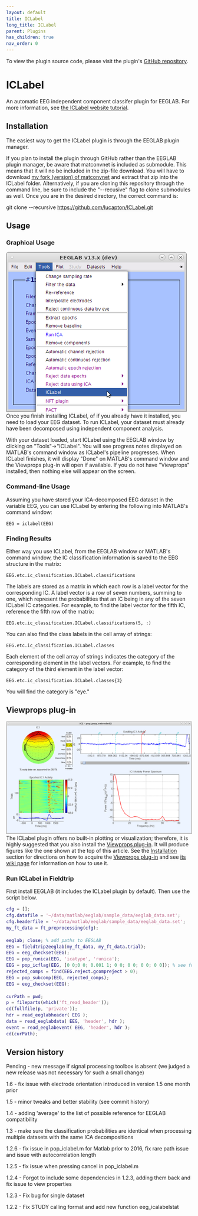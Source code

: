 ```yaml
---
layout: default
title: ICLabel
long_title: ICLabel
parent: Plugins
has_children: true
nav_order: 0
---
```

To view the plugin source code, please visit the plugin's [GitHub repository](https://github.com/sccn/ICLabel).

# ICLabel
An automatic EEG independent component classifer plugin for EEGLAB.
For more information, see [the ICLabel website tutorial](https://labeling.ucsd.edu/tutorial/about).

## Installation
The easiest way to get the ICLabel plugin is through the EEGLAB plugin manager. 

If you plan to install the plugin through GitHub rather than the EEGLAB plugin manager, be aware that matconvnet is included as submodule. This means that it will no be included in the zip-file download. You will have to download [my fork (version) of matconvnet](https://github.com/lucapton/matconvnet) and extract that zip into the ICLabel folder. Alternatively, if you are cloning this repository through the command line, be sure to include the "--recusive" flag to clone submodules as well. Once you are in the desired directory, the correct command is:

git clone --recursive https://github.com/lucapton/ICLabel.git

## Usage
### Graphical Usage
![menu](ICLabel_menu.png)
Once you finish installing ICLabel, of if you already have it installed, you need to load your EEG dataset. To run ICLabel, your dataset must already have been decomposed using independent component analysis.

With your dataset loaded, start ICLabel using the EEGLAB window by clicking on "Tools"->"ICLabel". You will see progress notes displayed on MATLAB's command window as ICLabel's pipeline progresses. When ICLabel finishes, it will display "Done" on MATLAB's command window and the Viewprops plug-in will open if available. If you do not have "Viewprops" installed, then nothing else will appear on the screen.

### Command-line Usage
Assuming you have stored your ICA-decomposed EEG dataset in the variable EEG, you can use ICLabel by entering the following into MATLAB's command window:
```
EEG = iclabel(EEG)
```
### Finding Results
Either way you use ICLabel, from the EEGLAB window or MATLAB's command window, the IC classification information is saved to the EEG structure in the matrix:
```
EEG.etc.ic_classification.ICLabel.classifications
```
The labels are stored as a matrix in which each row is a label vector for the corresponding IC. A label vector is a row of seven numbers, summing to one, which represent the probabilities that an IC being in any of the seven ICLabel IC categories. For example, to find the label vector for the fifth IC, reference the fifth row of the matrix:
```
EEG.etc.ic_classification.ICLabel.classifications(5, :)
```
You can also find the class labels in the cell array of strings:
```
EEG.etc.ic_classification.ICLabel.classes
```
Each element of the cell array of strings indicates the category of the corresponding element in the label vectors. For example, to find the category of the third element in the label vector:
```
EEG.etc.ic_classification.ICLabel.classes{3}
```
You will find the category is "eye."
## Viewprops plug-in
![](Viewprops_eye.png)
The ICLabel plugin offers no built-in plotting or visualization; therefore, it is highly suggested that you also install the [Viewprops plug-in](https://sccn.ucsd.edu/wiki/Viewprops). It will produce figures like the one shown at the top of this article. See the [Installation](https://sccn.ucsd.edu/wiki/ICLabel#Installation) section for directions on how to acquire the [Viewprops plug-in](https://sccn.ucsd.edu/wiki/Viewprops) and see [its wiki page](https://sccn.ucsd.edu/wiki/Viewprops) for information on how to use it.

### Run ICLabel in Fieldtrip

First install EEGLAB (it includes the ICLabel plugin by default). Then use the script below.

```matlab
cfg = [];
cfg.datafile = '~/data/matlab/eeglab/sample_data/eeglab_data.set';
cfg.headerfile = '~/data/matlab/eeglab/sample_data/eeglab_data.set';
my_ft_data = ft_preprocessing(cfg);

eeglab; close; % add paths to EEGLAB
EEG = fieldtrip2eeglab(my_ft_data, my_ft_data.trial);
EEG = eeg_checkset(EEG);
EEG = pop_runica(EEG, 'icatype', 'runica');
EEG = pop_icflag(EEG, [0 0;0 0; 0.001 1; 0 0; 0 0; 0 0; 0 0]); % see function help message
rejected_comps = find(EEG.reject.gcompreject > 0);
EEG = pop_subcomp(EEG, rejected_comps);
EEG = eeg_checkset(EEG);

curPath = pwd;
p = fileparts(which('ft_read_header'));
cd(fullfile(p, 'private'));
hdr = read_eeglabheader( EEG );
data = read_eeglabdata( EEG, 'header', hdr );
event = read_eeglabevent( EEG, 'header', hdr );
cd(curPath);
```

## Version history
Pending - new message if signal processing toolbox is absent (we judged a new release was not necessary for such a small change)

1.6 - fix issue with electrode orientation introduced in version 1.5 one month prior

1.5 - minor tweaks and better stability (see commit history)

1.4 - adding 'average' to the list of possible reference for EEGLAB compatibility

1.3 - make sure the classification probabilities are identical when processing multiple datasets with the same ICA decompositions

1.2.6 - fix issue in pop_iclabel.m for Matlab prior to 2016, fix rare path issue and issue with autocorrelation length

1.2.5 - fix issue when pressing cancel in pop_iclabel.m

1.2.4 - Forgot to include some dependencies in 1.2.3, adding them back and fix issue to view properties

1.2.3 - Fix bug for single dataset

1.2.2 - Fix STUDY calling format and add new function eeg_icalabelstat
